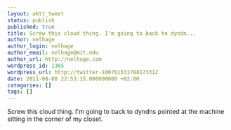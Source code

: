 ```yaml
---
layout: aktt_tweet
status: publish
published: true
title: Screw this cloud thing. I'm going to back to dyndn...
author: nelhage
author_login: nelhage
author_email: nelhage@mit.edu
author_url: http://nelhage.com
wordpress_id: 1365
wordpress_url: http://twitter-100761531788173312
date: 2011-08-08 22:53:15.000000000 +02:00
categories: []
tags: []
---
```

Screw this cloud thing. I'm going to back to dyndns pointed at the machine sitting in the corner of my closet.
